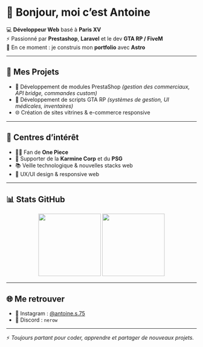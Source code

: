 # 👋 Bonjour, moi c’est Antoine  

💻 **Développeur Web** basé à **Paris XV**  
⚡ Passionné par **Prestashop**, **Laravel** et le dev **GTA RP / FiveM**  
🎨 En ce moment : je construis mon **portfolio** avec **Astro**  

---

## 🚀 Mes Projets
- 🛒 Développement de modules PrestaShop *(gestion des commerciaux, API bridge, commandes custom)*  
- 🔧 Développement de scripts GTA RP *(systèmes de gestion, UI médicales, inventaires)*  
- 🌐 Création de sites vitrines & e-commerce responsive  

---

## 🎯 Centres d’intérêt
- 🏴‍☠️ Fan de **One Piece**  
- 💙 Supporter de la **Karmine Corp** et du **PSG**  
- 📚 Veille technologique & nouvelles stacks web  
- 🎨 UX/UI design & responsive web  

---

## 📊 Stats GitHub

<p align="center">
  <img src="https://github-readme-stats.vercel.app/api?username=Nerow75&show_icons=true&theme=tokyonight&count_private=true" height="165" />
  <img src="https://github-readme-stats.vercel.app/api/top-langs/?username=Nerow75&layout=compact&theme=tokyonight&langs_count=8" height="165" />
</p>

---

## 🌐 Me retrouver
- 📸 Instagram : [@antoine.s.75](https://instagram.com/antoine.s.75)  
- 💬 Discord : `nerow`

---

⚡ *Toujours partant pour coder, apprendre et partager de nouveaux projets.*
